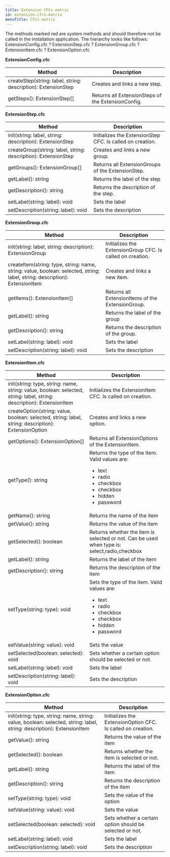 ```yaml
---
title: Extension CFCs matrix
id: extension-cfcs-matrix
menuTitle: CFCs matrix
---
```


The methods marked red are system methods and should therefore not be called in the installation application. The hierarchy looks like follows: ExtensionConfig.cfc ? ExtensionStep.cfc ? ExtensionGroup.cfc ? ExtensionItem.cfc ? ExtensionOption.cfc

**ExtensionConfig.cfc**

Method | Description
------------ | -------------
createStep(string: label, string: description): ExtensionStep | Creates and links a new step.
getSteps(): ExtensionStep[] | Returns all ExtensionSteps of the ExtensionConfig.

**ExtensionStep.cfc**

Method | Description
------------ | -------------
init(string: label, string: description): ExtensionStep | Initializes the ExtensionStep CFC. Is called on creation.
createGroup(string: label, string: description): ExtensionStep | Creates and links a new group.
getGroups(): ExtensionGroup[] | Returns all ExtensionGroups of the ExtensionStep.
getLabel(): string | Returns the label of the step
getDescription(): string | Returns the description of the step.
setLabel(string: label): void | Sets the label
setDescription(string: label): void | Sets the description

**ExtensionGroup.cfc**

Method | Description
------------ | -------------
init(string: label, string: description): ExtensionGroup | Initializes the ExtensionGroup CFC. Is called on creation.
createItem(string: type, string: name, string: value, boolean: selected, string: label, string: description): ExtensionItem | Creates and links a new item.
getItems(): ExtensionItem[] | Returns all ExtensionItems of the ExtensionGroup.
getLabel(): string | Returns the label of the group
getDescription(): string | Returns the description of the group.
setLabel(string: label): void | Sets the label
setDescription(string: label): void | Sets the description

**ExtensionItem.cfc**

Method | Description
------------ | -------------
init(string: type, string: name, string: value, boolean: selected, string: label, string: description): ExtensionItem | Initializes the ExtensionItem CFC. Is called on creation.
createOption(string: value, boolean: selected, string: label, string: description): ExtensionOption | Creates and links a new option.
getOptions(): ExtensionOption[] | Returns all ExtensionOptions of the ExtensionItem.
getType(): string | Returns the type of the Item. Valid values are: <ul><li>text</li><li>radio</li><li>checkbox</li><li>checkbox</li><li>hidden</li><li>password</li></ul>
getName(): string | Returns the name of the item
getValue(): string | Returns the value of the item
getSelected(): boolean | Returns whether the item is selected or not. Can be used when type is: select,radio,checkbox
getLabel(): string | Returns the label of the item
getDescription(): string | Returns the description of the item
setType(string: type): void | Sets the type of the item. Valid values are:<ul><li>text</li><li>radio</li><li>checkbox</li><li>checkbox</li><li>hidden</li><li>password</li></ul>
setValue(string: value): void | Sets the value
setSelected(boolean: selected): void | 	Sets whether a certain option should be selected or not.
setLabel(string: label): void | Sets the label
setDescription(string: label): void | Sets the description

**ExtensionOption.cfc**

Method | Description
------------ | -------------
init(string: type, string: name, string: value, boolean: selected, string: label, string: description): ExtensionItem | Initializes the ExtensionOption CFC. Is called on creation.
getValue(): string | Returns the value of the item
getSelected(): boolean | Returns whether the item is selected or not.
getLabel(): string | Returns the label of the item
getDescription(): string | Returns the description of the item
setType(string: type): void | Sets the value of the option
setValue(string: value): void | Sets the value
setSelected(boolean: selected): void | 	Sets whether a certain option should be selected or not.
setLabel(string: label): void | Sets the label
setDescription(string: label): void | Sets the description
